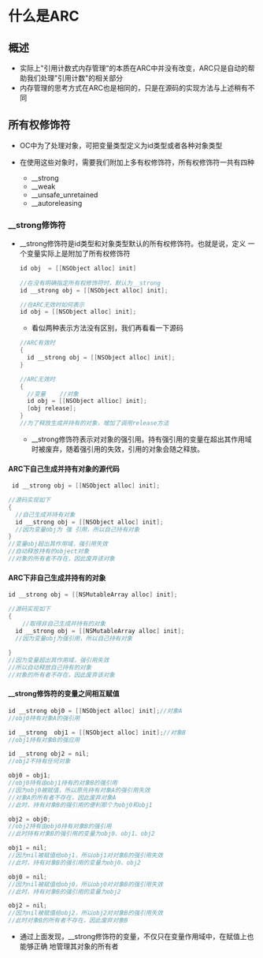 # 什么是ARC

## 概述

- 实际上"引用计数式内存管理"的本质在ARC中并没有改变，ARC只是自动的帮助我们处理"引用计数"的相关部分
- 内存管理的思考方式在ARC也是相同的，只是在源码的实现方法与上述稍有不同

## 所有权修饰符

- OC中为了处理对象，可把变量类型定义为id类型或者各种对象类型

- 在使用这些对象时，需要我们附加上多有权修饰符，所有权修饰符一共有四种
  - __strong
  - __weak
  - __unsafe_unretained
  - __autoreleasing

### __strong修饰符 

- __strong修饰符是id类型和对象类型默认的所有权修饰符。也就是说，定义 一个变量实际上是附加了所有权修饰符

  ```objective-c
  id obj  = [[NSObject alloc] init]
    
  //在没有明确指定所有权修饰符时，默认为__strong
  id __strong obj = [[NSObject alloc] init];
  ```

  ```objective-c
  //在ARC无效时如何表示
  id obj = [[NSObject alloc] init];
  ```

  -  看似两种表示方法没有区别，我们再看看一下源码

    ```objective-c
    //ARC有效时
    {
      id __strong obj = [[NSObject alloc] init];
    }
    
    //ARC无效时
    {
      //变量    //对象
      id obj = [[NSObject allioc] init];
      [obj release];
    }
    //为了释放生成并持有的对象，增加了调用release方法
    ```

  - __strong修饰符表示对对象的强引用。持有强引用的变量在超出其作用域时被废弃，随着强引用的失效，引用的对象会随之释放。

#### ARC下自己生成并持有对象的源代码

```objective-c
 id __strong obj = [[NSObject alloc] init];

//源码实现如下
{
  //自己生成并持有对象
  id __strong obj = [[NSObject alloc] init];
  //因为变量obj为 强 引用，所以自己持有对象
}
//变量obj超出其作用域，强引用失效
//自动释放持有的object对象
//对象的所有者不存在，因此废弃该对象
```

#### ARC下非自己生成并持有的对象

```objective-c
id __strong obj = [[NSMutableArray alloc] init];

//源码实现如下
{
	//取得非自己生成并持有的对象
  id __strong obj = [[NSMutableArray alloc] init];
  //因为变量obj为强引用，所以自己持有对象
 
}
//因为变量超出其作用域，强引用失效
//所以自动释放自己持有的对象
//对象的所有者不存在，因此废弃该对象
```

#### __strong修饰符的变量之间相互赋值

```objective-c
id __strong obj0 = [[NSObject alloc] init];//对象A
//obj0持有对象A的强引用

id __strong  obj1 = [[NSObject alloc] init];//对象B
//obj1持有对象B的强应用

id __strong obj2 = nil;
//obj2不持有任何对象

obj0 = obj1;
//obj0持有由obj1持有的对象B的强引用
//因为obj0被赋值，所以原先持有对象A的强引用失效
//对象A的所有者不存在，因此废弃对象A
//此时，持有对象B的强引用的便利那个为obj0和obj1

obj2 = obj0;
//obj2持有由obj0持有对象B的强引用
//此时持有对象B的强引用的变量为obj0、obj1、obj2

obj1 = nil;
//因为nil被赋值给obj1，所以obj1对对象B的强引用失效
//此时，持有对象B的强引用的变量为obj0、obj2

obj0 = nil;
//因为nil被赋值给obj0，所以obj0对对象B的强引用失效
//此时，持有对象B的强引用的变量为obj2

obj2 = nil;
//因为nil被赋值给obj2，所以obj2对对象B的强引用失效
//此时对象B的所有者不存在，因此废弃对象B
```

- 通过上面发现，__strong修饰符的变量，不仅只在变量作用域中，在赋值上也能够正确 地管理其对象的所有者

